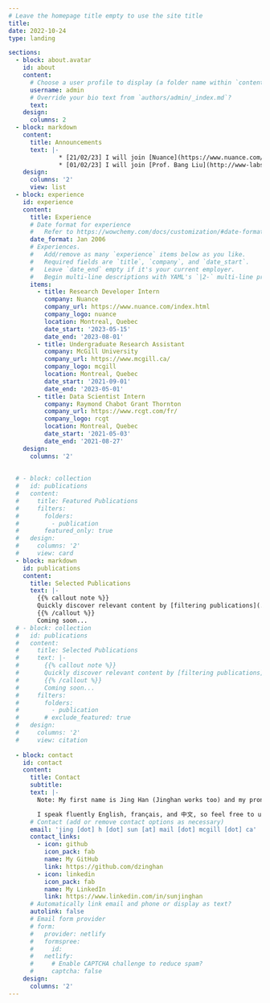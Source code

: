 ```yaml
---
# Leave the homepage title empty to use the site title
title:
date: 2022-10-24
type: landing

sections:
  - block: about.avatar
    id: about
    content:
      # Choose a user profile to display (a folder name within `content/authors/`)
      username: admin
      # Override your bio text from `authors/admin/_index.md`?
      text:
    design:
      columns: 2
  - block: markdown
    content:
      title: Announcements
      text: |-
              * [21/02/23] I will join [Nuance](https://www.nuance.com/index.html) this summer as a Research Developer Intern.
              * [01/02/23] I will join [Prof. Bang Liu](http://www-labs.iro.umontreal.ca/~liubang/index.html)'s group at [MILA](https://mila.quebec/en/) and [Université de Montréal](https://diro.umontreal.ca/english/home/) as a MSc student this September! 
    design:
      columns: '2'
      view: list
  - block: experience
    id: experience
    content:
      title: Experience
      # Date format for experience
      #   Refer to https://wowchemy.com/docs/customization/#date-format
      date_format: Jan 2006
      # Experiences.
      #   Add/remove as many `experience` items below as you like.
      #   Required fields are `title`, `company`, and `date_start`.
      #   Leave `date_end` empty if it's your current employer.
      #   Begin multi-line descriptions with YAML's `|2-` multi-line prefix.
      items:
        - title: Research Developer Intern
          company: Nuance
          company_url: https://www.nuance.com/index.html
          company_logo: nuance
          location: Montreal, Quebec
          date_start: '2023-05-15'
          date_end: '2023-08-01'
        - title: Undergraduate Research Assistant
          company: McGill University
          company_url: https://www.mcgill.ca/
          company_logo: mcgill
          location: Montreal, Quebec
          date_start: '2021-09-01'
          date_end: '2023-05-01'
        - title: Data Scientist Intern
          company: Raymond Chabot Grant Thornton
          company_url: https://www.rcgt.com/fr/
          company_logo: rcgt
          location: Montreal, Quebec
          date_start: '2021-05-03'
          date_end: '2021-08-27'
    design:
      columns: '2'
  
  
  # - block: collection
  #   id: publications
  #   content:
  #     title: Featured Publications
  #     filters:
  #       folders:
  #         - publication
  #       featured_only: true
  #   design:
  #     columns: '2'
  #     view: card
  - block: markdown
    id: publications
    content:
      title: Selected Publications
      text: |-
        {{% callout note %}}
        Quickly discover relevant content by [filtering publications](./publication/).
        {{% /callout %}}
        Coming soon...
  # - block: collection
  #   id: publications
  #   content:
  #     title: Selected Publications
  #     text: |-
  #       {{% callout note %}}
  #       Quickly discover relevant content by [filtering publications](./publication/).
  #       {{% /callout %}}
  #       Coming soon...
  #     filters:
  #       folders:
  #         - publication
  #       # exclude_featured: true
  #   design:
  #     columns: '2'
  #     view: citation
  
  - block: contact
    id: contact
    content:
      title: Contact
      subtitle:
      text: |-
        Note: My first name is Jing Han (Jinghan works too) and my pronouns are she/her. Please address me by my first name.

        I speak fluently English, français, and 中文, so feel free to use the language of your choice!
      # Contact (add or remove contact options as necessary)
      email: 'jing [dot] h [dot] sun [at] mail [dot] mcgill [dot] ca'
      contact_links:
        - icon: github
          icon_pack: fab
          name: My GitHub
          link: https://github.com/dzinghan
        - icon: linkedin
          icon_pack: fab
          name: My LinkedIn
          link: https://www.linkedin.com/in/sunjinghan
      # Automatically link email and phone or display as text?
      autolink: false
      # Email form provider
      # form:
      #   provider: netlify
      #   formspree:
      #     id:
      #   netlify:
      #     # Enable CAPTCHA challenge to reduce spam?
      #     captcha: false
    design:
      columns: '2'
---
```

